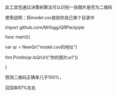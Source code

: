 此工具包通过决策树算法可以识别一张图片是否为二维码

使用说明：将model.csv放到你自己某个目录中

import github.com/Mrfogg/QRPie/qrpie

func main(){

  var qr = NewQr("model.csv的地址")

  fmt.Println(qr.IsQrUrl("你的图片url"))

}

预测二维码正确率几乎100%，

召回率97%左右